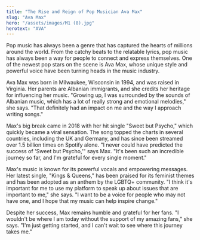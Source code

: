 ```yaml
---
title: "The Rise and Reign of Pop Musician Ava Max"
slug: "Ava Max"
hero: "/assets/images/M1 (8).jpg"
herotext: "AVA"
---
```


Pop music has always been a genre that has captured the hearts of millions around the world. From the catchy beats to the relatable lyrics, pop music has always been a way for people to connect and express themselves. One of the newest pop stars on the scene is Ava Max, whose unique style and powerful voice have been turning heads in the music industry.

Ava Max was born in Milwaukee, Wisconsin in 1994, and was raised in Virginia. Her parents are Albanian immigrants, and she credits her heritage for influencing her music. "Growing up, I was surrounded by the sounds of Albanian music, which has a lot of really strong and emotional melodies," she says. "That definitely had an impact on me and the way I approach writing songs."

Max's big break came in 2018 with her hit single "Sweet but Psycho," which quickly became a viral sensation. The song topped the charts in several countries, including the UK and Germany, and has since been streamed over 1.5 billion times on Spotify alone. "I never could have predicted the success of 'Sweet but Psycho,'" says Max. "It's been such an incredible journey so far, and I'm grateful for every single moment."

Max's music is known for its powerful vocals and empowering messages. Her latest single, "Kings & Queens," has been praised for its feminist themes and has been adopted as an anthem by the LGBTQ+ community. "I think it's important for me to use my platform to speak up about issues that are important to me," she says. "I want to be a voice for people who may not have one, and I hope that my music can help inspire change."

Despite her success, Max remains humble and grateful for her fans. "I wouldn't be where I am today without the support of my amazing fans," she says. "I'm just getting started, and I can't wait to see where this journey takes me."
